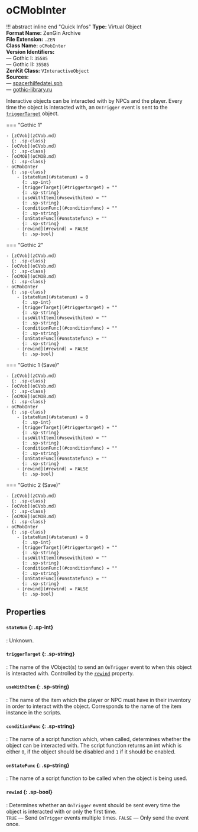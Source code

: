 # oCMobInter

!!! abstract inline end "Quick Infos"
    **Type:** Virtual Object<br/>
    **Format Name:** ZenGin Archive<br/>
    **File Extension:** `.ZEN`<br/>
    **Class Name:** `oCMobInter`<br/>
    **Version Identifiers:**<br />
    — Gothic I: `35585`<br/>
    — Gothic II: `35585`<br/>
    **ZenKit Class:** `VInteractiveObject`<br/>
    **Sources:**<br/>
    — [spacerhilfedatei.sph](https://wiki.worldofgothic.de/doku.php?id=spacer:hilfedatei)<br/>
    — [gothic-library.ru](http://www.gothic-library.ru/publ/class_ocmobinter/1-1-0-504)


Interactive objects can be interacted with by NPCs and the player. Every time the object is interacted with, an
`OnTrigger` event is sent to the [`triggerTarget`](#triggerTarget) object.

=== "Gothic 1"

    - [zCVob](zCVob.md)
      {: .sp-class}
    - [oCVob](oCVob.md)
      {: .sp-class}
    - [oCMOB](oCMOB.md)
      {: .sp-class}
    - oCMobInter
      {: .sp-class}
        - [stateNum](#statenum) = 0
          {: .sp-int}
        - [triggerTarget](#triggertarget) = ""
          {: .sp-string}
        - [useWithItem](#usewithitem) = ""
          {: .sp-string}
        - [conditionFunc](#conditionfunc) = ""
          {: .sp-string}
        - [onStateFunc](#onstatefunc) = ""
          {: .sp-string}
        - [rewind](#rewind) = FALSE
          {: .sp-bool}

=== "Gothic 2"

    - [zCVob](zCVob.md)
      {: .sp-class}
    - [oCVob](oCVob.md)
      {: .sp-class}
    - [oCMOB](oCMOB.md)
      {: .sp-class}
    - oCMobInter
      {: .sp-class}
        - [stateNum](#statenum) = 0
          {: .sp-int}
        - [triggerTarget](#triggertarget) = ""
          {: .sp-string}
        - [useWithItem](#usewithitem) = ""
          {: .sp-string}
        - [conditionFunc](#conditionfunc) = ""
          {: .sp-string}
        - [onStateFunc](#onstatefunc) = ""
          {: .sp-string}
        - [rewind](#rewind) = FALSE
          {: .sp-bool}

=== "Gothic 1 (Save)"

    - [zCVob](zCVob.md)
      {: .sp-class}
    - [oCVob](oCVob.md)
      {: .sp-class}
    - [oCMOB](oCMOB.md)
      {: .sp-class}
    - oCMobInter
      {: .sp-class}
        - [stateNum](#statenum) = 0
          {: .sp-int}
        - [triggerTarget](#triggertarget) = ""
          {: .sp-string}
        - [useWithItem](#usewithitem) = ""
          {: .sp-string}
        - [conditionFunc](#conditionfunc) = ""
          {: .sp-string}
        - [onStateFunc](#onstatefunc) = ""
          {: .sp-string}
        - [rewind](#rewind) = FALSE
          {: .sp-bool}

=== "Gothic 2 (Save)"

    - [zCVob](zCVob.md)
      {: .sp-class}
    - [oCVob](oCVob.md)
      {: .sp-class}
    - [oCMOB](oCMOB.md)
      {: .sp-class}
    - oCMobInter
      {: .sp-class}
        - [stateNum](#statenum) = 0
          {: .sp-int}
        - [triggerTarget](#triggertarget) = ""
          {: .sp-string}
        - [useWithItem](#usewithitem) = ""
          {: .sp-string}
        - [conditionFunc](#conditionfunc) = ""
          {: .sp-string}
        - [onStateFunc](#onstatefunc) = ""
          {: .sp-string}
        - [rewind](#rewind) = FALSE
          {: .sp-bool}

## Properties

#### `stateNum` {: .sp-int}

:   Unknown.

#### `triggerTarget` {: .sp-string}

:   The name of the VObject(s) to send an `OnTrigger` event to when this object is interacted with. Controlled by
    the [`rewind`](#rewind) property.

#### `useWithItem` {: .sp-string}

:   The name of the item which the player or NPC must have in their inventory in order to interact with the object.
    Corresponds to the name of the item instance in the scripts.

#### `conditionFunc` {: .sp-string}

:   The name of a script function which, when called, determines whether the object can be interacted with. The script
    function returns an int which is either `0`, if the object should be disabled and `1` if it should be enabled.

#### `onStateFunc` {: .sp-string}

:   The name of a script function to be called when the object is being used.

#### `rewind` {: .sp-bool}

:   Determines whether an `OnTrigger` event should be sent every time the object is interacted with or only the first time.
    <br />`TRUE` — Send `OnTrigger` events multiple times. `FALSE` — Only send the event once.

